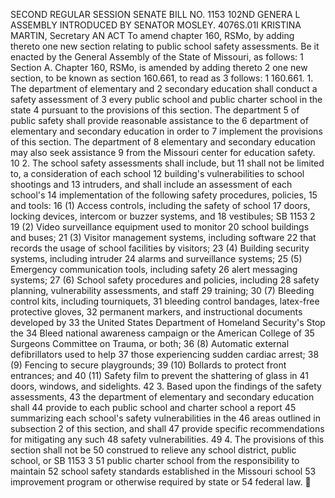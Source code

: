 SECOND REGULAR SESSION
SENATE BILL NO. 1153
102ND GENERA L ASSEMBLY
INTRODUCED BY SENATOR MOSLEY.
4076S.01I KRISTINA MARTIN, Secretary
AN ACT
To amend chapter 160, RSMo, by adding thereto one new section relating to public school safety
assessments.
Be it enacted by the General Assembly of the State of Missouri, as follows:
1 Section A. Chapter 160, RSMo, is amended by adding thereto
2 one new section, to be known as section 160.661, to read as
3 follows:
1 160.661. 1. The department of elementary and
2 secondary education shall conduct a safety assessment of
3 every public school and public charter school in the state
4 pursuant to the provisions of this section. The department
5 of public safety shall provide reasonable assistance to the
6 department of elementary and secondary education in order to
7 implement the provisions of this section. The department of
8 elementary and secondary education may also seek assistance
9 from the Missouri center for education safety.
10 2. The school safety assessments shall include, but
11 shall not be limited to, a consideration of each school
12 building's vulnerabilities to school shootings and
13 intruders, and shall include an assessment of each school's
14 implementation of the following safety procedures, policies,
15 and tools:
16 (1) Access controls, including the safety of school
17 doors, locking devices, intercom or buzzer systems, and
18 vestibules;
SB 1153 2
19 (2) Video surveillance equipment used to monitor
20 school buildings and buses;
21 (3) Visitor management systems, including software
22 that records the usage of school facilities by visitors;
23 (4) Building security systems, including intruder
24 alarms and surveillance systems;
25 (5) Emergency communication tools, including safety
26 alert messaging systems;
27 (6) School safety procedures and policies, including
28 safety planning, vulnerability assessments, and staff
29 training;
30 (7) Bleeding control kits, including tourniquets,
31 bleeding control bandages, latex-free protective gloves,
32 permanent markers, and instructional documents developed by
33 the United States Department of Homeland Security's Stop the
34 Bleed national awareness campaign or the American College of
35 Surgeons Committee on Trauma, or both;
36 (8) Automatic external defibrillators used to help
37 those experiencing sudden cardiac arrest;
38 (9) Fencing to secure playgrounds;
39 (10) Bollards to protect front entrances; and
40 (11) Safety film to prevent the shattering of glass in
41 doors, windows, and sidelights.
42 3. Based upon the findings of the safety assessments,
43 the department of elementary and secondary education shall
44 provide to each public school and charter school a report
45 summarizing each school's safety vulnerabilities in the
46 areas outlined in subsection 2 of this section, and shall
47 provide specific recommendations for mitigating any such
48 safety vulnerabilities.
49 4. The provisions of this section shall not be
50 construed to relieve any school district, public school, or
SB 1153 3
51 public charter school from the responsibility to maintain
52 school safety standards established in the Missouri school
53 improvement program or otherwise required by state or
54 federal law.
